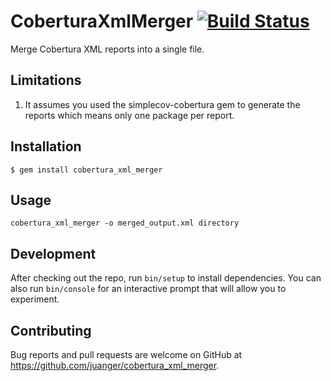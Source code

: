 # CoberturaXmlMerger [![Build Status](https://travis-ci.org/juanger/cobertura_xml_merger.svg?branch=master)](https://travis-ci.org/juanger/cobertura_xml_merger)

Merge Cobertura XML reports into a single file.

## Limitations

  1) It assumes you used the simplecov-cobertura gem to generate the reports which means only one package
    per report.

## Installation

    $ gem install cobertura_xml_merger

## Usage

    cobertura_xml_merger -o merged_output.xml directory

## Development

After checking out the repo, run `bin/setup` to install dependencies. You can also run `bin/console` for an interactive prompt that will allow you to experiment.

## Contributing

Bug reports and pull requests are welcome on GitHub at https://github.com/juanger/cobertura_xml_merger.
